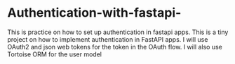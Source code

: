 # Authentication-with-fastapi-
This is practice on how to set up authentication in fastapi apps.
This is a tiny project on how to implement authentication in FastAPI apps. I will use OAuth2 and json web tokens for the token in the OAuth flow. I will also use Tortoise ORM for the user model